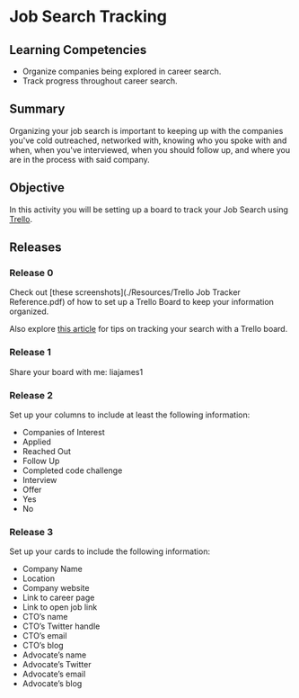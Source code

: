 # Job Search Tracking

## Learning Competencies

- Organize companies being explored in career search.
- Track progress throughout career search.

## Summary

Organizing your job search is important to keeping up with the companies you've cold outreached, networked with, knowing who you spoke with and when, when you've interviewed, when you should follow up, and where you are in the process with said company.

## Objective
In this activity you will be setting up a board to track your Job Search using [Trello](https://trello.com).

## Releases

### Release 0
Check out [these screenshots](./Resources/Trello Job Tracker Reference.pdf) of how to set up a Trello Board to keep your information organized.

Also explore [this article](https://medium.com/@joshmedeski/using-trello-to-find-a-job-724e92ee6635) for tips on tracking your search with a Trello board.

### Release 1
Share your board with me: liajames1

### Release 2
Set up your columns to include at least the following information:

- Companies of Interest
- Applied
- Reached Out
- Follow Up
- Completed code challenge
- Interview
- Offer
- Yes
- No


### Release 3
Set up your cards to include the following information:

- Company Name
- Location
- Company website
- Link to career page
- Link to open job link
- CTO’s name
- CTO’s Twitter handle
- CTO’s email
- CTO’s blog
- Advocate’s name
- Advocate’s Twitter
- Advocate’s email
- Advocate’s blog